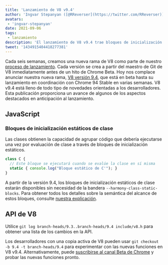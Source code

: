 ```yaml
---
title: 'Lanzamiento de V8 v9.4'
author: 'Ingvar Stepanyan ([@RReverser](https://twitter.com/RReverser))'
avatars:
 - 'ingvar-stepanyan'
date: 2021-09-06
tags:
 - lanzamiento
description: 'El lanzamiento de V8 v9.4 trae bloques de inicialización estáticos de clase a JavaScript.'
tweet: '1434915404418277381'
---
```

Cada seis semanas, creamos una nueva rama de V8 como parte de nuestro [proceso de lanzamiento](https://v8.dev/docs/release-process). Cada versión se crea a partir del maestro de Git de V8 inmediatamente antes de un hito de Chrome Beta. Hoy nos complace anunciar nuestra nueva rama, [V8 versión 9.4](https://chromium.googlesource.com/v8/v8.git/+log/branch-heads/9.4), que está en beta hasta su lanzamiento en coordinación con Chrome 94 Stable en varias semanas. V8 v9.4 está lleno de todo tipo de novedades orientadas a los desarrolladores. Esta publicación proporciona un avance de algunos de los aspectos destacados en anticipación al lanzamiento.

<!--truncate-->
## JavaScript

### Bloques de inicialización estáticos de clase

Las clases obtienen la capacidad de agrupar código que debería ejecutarse una vez por evaluación de clase a través de bloques de inicialización estáticos.

```javascript
class C {
  // Este bloque se ejecutará cuando se evalúe la clase en sí misma
  static { console.log("Bloque estático de C'"); }
}
```

A partir de la versión 9.4, los bloques de inicialización estáticos de clase estarán disponibles sin necesidad de la bandera `--harmony-class-static-blocks`. Para obtener todos los detalles sobre la semántica del alcance de estos bloques, consulte [nuestra explicación](https://v8.dev/features/class-static-initializer-blocks).

## API de V8

Utilice `git log branch-heads/9.3..branch-heads/9.4 include/v8.h` para obtener una lista de los cambios en la API.

Los desarrolladores con una copia activa de V8 pueden usar `git checkout -b 9.4 -t branch-heads/9.4` para experimentar con las nuevas funciones en V8 v9.4. Alternativamente, puede [suscribirse al canal Beta de Chrome](https://www.google.com/chrome/browser/beta.html) y probar las nuevas funciones pronto.
